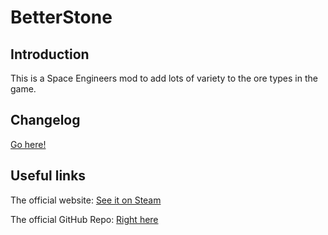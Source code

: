 # BetterStone

## Introduction

This is a Space Engineers mod to add lots of variety to the ore types in the game.

## Changelog

[Go here!](./changelog.md)

## Useful links

The official website: [See it on Steam](https://steamcommunity.com/sharedfiles/filedetails/?id=406244471)

The official GitHub Repo: [Right here](https://github.com/dstults/BetterStone)
